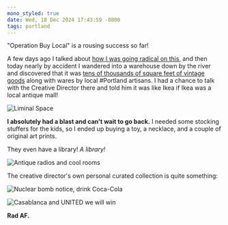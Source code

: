 ```yaml
---
mono_styled: true
date: Wed, 18 Dec 2024 17:43:59 -0800
tags: portland
---
```


"Operation Buy Local" is a rousing success so far!

A few days ago I talked about [how I was going radical on this](/20241215/radically-local), and then today nearly by accident I wandered into a warehouse down by the river and discovered that it was [tens of thousands of square feet of vintage goods](https://www.memorydenpdx.com) along with wares by local #Portland artisans. I had a chance to talk with the Creative Director there and told him it was like Ikea if Ikea was a local antique mall!

![Liminal Space](/20241218/img_5870b.jpg)

**I absolutely had a blast and can't wait to go back.** I needed some stocking stuffers for the kids, so I ended up buying a toy, a necklace, and a couple of original art prints.

They even have a library! _A library!_

![Antique radios and cool rooms](/20241218/img_5869.jpg)

The creative director's own personal curated collection is quite something:

![Nuclear bomb notice, drink Coca-Cola](/20241218/img_5866.jpg)

![Casablanca and UNITED we will win](/20241218/img_5868.jpg)

**Rad AF.**
